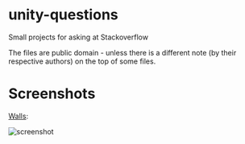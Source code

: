 unity-questions
==========

Small projects for asking at Stackoverflow

The files are public domain - unless there is a different note (by their respective authors) on the top of some files.

Screenshots
==========

[Walls](https://github.com/afarber/unity-questions/tree/master/Walls):

![screenshot](https://raw.github.com/afarber/unity-questions/master/Walls/screenshot.png)
